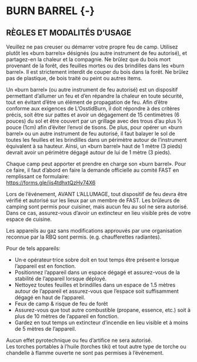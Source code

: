 # BURN BARREL {-}

<h2><span>RÈGLES ET MODALITÉS D’USAGE</span></h2> 

Veuillez ne pas creuser ou démarrer votre propre feu de camp. Utilisez plutôt les «burn barrels» désignés (ou autre instrument de feu autorisé), et partagez-en la chaleur et la compagnie. Ne brûlez que du bois mort provenant de la forêt, des feuilles mortes ou des brindilles dans les «burn barrel». Il est strictement interdit de couper du bois dans la forêt. Ne brûlez pas de plastique, de bois traité ou peint ou autres items. 

Un «burn barrel» (ou autre instrument de feu autorisé) est un dispositif permettant d’allumer un  feu et d’en répandre la chaleur en toute sécurité, tout en évitant d’être un élément de propagation de feu. Afin d’être conforme aux exigences de L’OsstidBurn, il doit répondre à des critères précis, soit être sur pattes et avoir un dégagement de 15 centimètres (6 pouces) du sol et être couvert par un grillage avec des trous d’au plus ½ pouce (1cm) afin d’éviter l’envol de tisons. De plus, pour opérer un «burn barrel» ou  un autre instrument de feu autorisé, il faut balayer le sol de toutes les feuilles et les brindilles dans un périmètre autour de l’instrument  équivalent à sa hauteur. Ainsi, un «burn barrel»  haut de 1 mètre (3 pieds) devrait avoir un périmètre dégagé autour de lui de 1 mètre (3 pieds).  


Chaque camp peut apporter et prendre en charge  son «burn barrel». Pour ce faire, il faut  d’abord en faire la demande officielle au comité FAST en remplissant ce formulaire:  
https://forms.gle/iis4tdhxtQzHv74X6 


Lors de l’événement, AVANT L’ALLUMAGE, tout dispositif de feu devra être vérifié et autorisé sur les lieux par un membre de FAST. 
Les brûleurs de camping sont permis pour cuisiner, mais aucun feu au sol ne sera autorisé. Dans ce cas, assurez-vous d’avoir un extincteur en lieu visible près de votre espace de cuisine. 


Les appareils au gaz sans modifications approuvés par une organisation reconnue par la RBQ sont permis. (e.g. chaufferettes radiantes). 

Pour de tels appareils: 

* Un·e opérateur·trice sobre doit en tout temps être présent·e lorsque l’appareil est en fonction. 
* Positionnez l’appareil dans un espace dégagé et assurez-vous de la stabilité de l’appareil  lorsque déployé. 
* Nettoyez toutes feuilles et brindilles dans un espace de 1.5 mètres autour de l’appareil et assurez-vous que l’espace soit suffisamment dégagé en haut de l’appareil. 
* Feux de camp & risque de feu de forêt 
* Assurez-vous que tout autre combustible  (propane, essence, etc.) soit à plus de 10  mètres de l’appareil en fonction. 
* Gardez en tout temps un extincteur d’incendie en lieu visible et à moins de 5 mètres de l’appareil. 


Aucun effet pyrotechnique ou feu d’artifice ne sera autorisé.  
Les torches portables à l’huile (torches tiki) et  tout autre type de torche ou chandelle à flamme ouverte ne sont pas permises à l’événement.
